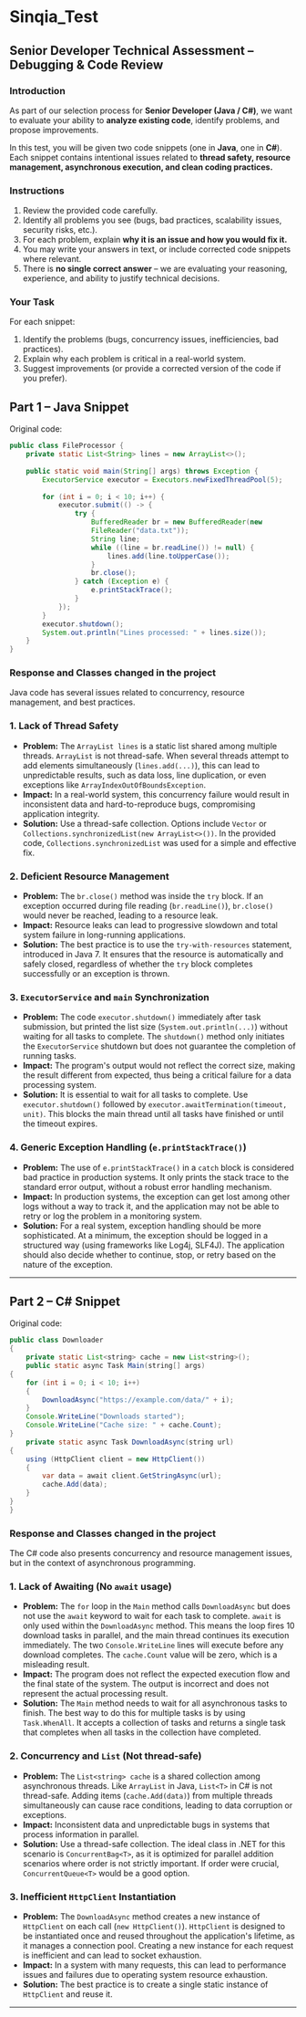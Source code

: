 # Sinqia_Test

## Senior Developer Technical Assessment – Debugging & Code Review

### Introduction

As part of our selection process for **Senior Developer (Java / C#)**, we want to evaluate your
ability to **analyze existing code**, identify problems, and propose improvements.

In this test, you will be given two code snippets (one in **Java**, one in **C#**). Each snippet
contains intentional issues related to **thread safety, resource management,
asynchronous execution, and clean coding practices.**

### Instructions

1.  Review the provided code carefully.
2.  Identify all problems you see (bugs, bad practices, scalability issues, security risks, etc.).
3.  For each problem, explain **why it is an issue and how you would fix it.**
4.  You may write your answers in text, or include corrected code snippets where relevant.
5.  There is **no single correct answer** – we are evaluating your reasoning, experience, and
    ability to justify technical decisions.

### Your Task
For each snippet:

1. Identify the problems (bugs, concurrency issues, inefficiencies, bad practices).
2. Explain why each problem is critical in a real-world system.
3. Suggest improvements (or provide a corrected version of the code if you prefer).

## Part 1 – Java Snippet

Original code:
```java
public class FileProcessor {
    private static List<String> lines = new ArrayList<>();
    
    public static void main(String[] args) throws Exception {
        ExecutorService executor = Executors.newFixedThreadPool(5);
        
        for (int i = 0; i < 10; i++) {
            executor.submit(() -> {
                try {
                    BufferedReader br = new BufferedReader(new
                    FileReader("data.txt"));
                    String line;
                    while ((line = br.readLine()) != null) {
                        lines.add(line.toUpperCase());
                    }
                    br.close();
                } catch (Exception e) {
                    e.printStackTrace();
                }
            });
        }
        executor.shutdown();
        System.out.println("Lines processed: " + lines.size());
    }
}
```

### Response and Classes changed in the project

Java code has several issues related to concurrency, resource management, and best practices.

### 1. Lack of Thread Safety

*   **Problem:** The `ArrayList lines` is a static list shared among multiple threads. `ArrayList` is not thread-safe. When several threads attempt to add elements simultaneously (`lines.add(...)`), this can lead to unpredictable results, such as data loss, line duplication, or even exceptions like `ArrayIndexOutOfBoundsException`.
*   **Impact:** In a real-world system, this concurrency failure would result in inconsistent data and hard-to-reproduce bugs, compromising application integrity.
*   **Solution:** Use a thread-safe collection. Options include `Vector` or `Collections.synchronizedList(new ArrayList<>())`. In the provided code, `Collections.synchronizedList` was used for a simple and effective fix.

### 2. Deficient Resource Management

*   **Problem:** The `br.close()` method was inside the `try` block. If an exception occurred during file reading (`br.readLine()`), `br.close()` would never be reached, leading to a resource leak.
*   **Impact:** Resource leaks can lead to progressive slowdown and total system failure in long-running applications.
*   **Solution:** The best practice is to use the `try-with-resources` statement, introduced in Java 7. It ensures that the resource is automatically and safely closed, regardless of whether the `try` block completes successfully or an exception is thrown.

### 3. `ExecutorService` and `main` Synchronization

*   **Problem:** The code `executor.shutdown()` immediately after task submission, but printed the list size (`System.out.println(...)`) without waiting for all tasks to complete. The `shutdown()` method only initiates the `ExecutorService` shutdown but does not guarantee the completion of running tasks.
*   **Impact:** The program's output would not reflect the correct size, making the result different from expected, thus being a critical failure for a data processing system.
*   **Solution:** It is essential to wait for all tasks to complete. Use `executor.shutdown()` followed by `executor.awaitTermination(timeout, unit)`. This blocks the main thread until all tasks have finished or until the timeout expires.

### 4. Generic Exception Handling (`e.printStackTrace()`)

*   **Problem:** The use of `e.printStackTrace()` in a `catch` block is considered bad practice in production systems. It only prints the stack trace to the standard error output, without a robust error handling mechanism.
*   **Impact:** In production systems, the exception can get lost among other logs without a way to track it, and the application may not be able to retry or log the problem in a monitoring system.
*   **Solution:** For a real system, exception handling should be more sophisticated. At a minimum, the exception should be logged in a structured way (using frameworks like Log4j, SLF4J). The application should also decide whether to continue, stop, or retry based on the nature of the exception.

---

## Part 2 – C# Snippet

Original code:

```java
public class Downloader
{
    private static List<string> cache = new List<string>();
    public static async Task Main(string[] args)
{
    for (int i = 0; i < 10; i++)
    {
        DownloadAsync("https://example.com/data/" + i);
    }
    Console.WriteLine("Downloads started");
    Console.WriteLine("Cache size: " + cache.Count);
}
    private static async Task DownloadAsync(string url)
{
    using (HttpClient client = new HttpClient())
    {
        var data = await client.GetStringAsync(url);
        cache.Add(data);
    }
}
}

```

### Response and Classes changed in the project

The C# code also presents concurrency and resource management issues, but in the context of asynchronous programming.

### 1. Lack of Awaiting (No `await` usage)

*   **Problem:** The `for` loop in the `Main` method calls `DownloadAsync` but does not use the `await` keyword to wait for each task to complete. `await` is only used within the `DownloadAsync` method. This means the loop fires 10 download tasks in parallel, and the main thread continues its execution immediately. The two `Console.WriteLine` lines will execute before any download completes. The `cache.Count` value will be zero, which is a misleading result.
*   **Impact:** The program does not reflect the expected execution flow and the final state of the system. The output is incorrect and does not represent the actual processing result.
*   **Solution:** The `Main` method needs to wait for all asynchronous tasks to finish. The best way to do this for multiple tasks is by using `Task.WhenAll`. It accepts a collection of tasks and returns a single task that completes when all tasks in the collection have completed.

### 2. Concurrency and `List` (Not thread-safe)

*   **Problem:** The `List<string> cache` is a shared collection among asynchronous threads. Like `ArrayList` in Java, `List<T>` in C# is not thread-safe. Adding items (`cache.Add(data)`) from multiple threads simultaneously can cause race conditions, leading to data corruption or exceptions.
*   **Impact:** Inconsistent data and unpredictable bugs in systems that process information in parallel.
*   **Solution:** Use a thread-safe collection. The ideal class in .NET for this scenario is `ConcurrentBag<T>`, as it is optimized for parallel addition scenarios where order is not strictly important. If order were crucial, `ConcurrentQueue<T>` would be a good option.

### 3. Inefficient `HttpClient` Instantiation

*   **Problem:** The `DownloadAsync` method creates a new instance of `HttpClient` on each call (`new HttpClient()`). `HttpClient` is designed to be instantiated once and reused throughout the application's lifetime, as it manages a connection pool. Creating a new instance for each request is inefficient and can lead to socket exhaustion.
*   **Impact:** In a system with many requests, this can lead to performance issues and failures due to operating system resource exhaustion.
*   **Solution:** The best practice is to create a single static instance of `HttpClient` and reuse it.

---